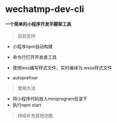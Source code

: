 # wechatmp-dev-cli

#### 一个简单的小程序开发手脚架工具

> 目前支持

- 小程序npm自动构建

- 命令行打开开发者工具

- 使用less编写样式文件，实时编译为.wxss样式文件

- autoprefixer

> 使用方法

+ 将小程序代码放入miniprogram目录下
+ 执行npm start

> 持续补充其他功能